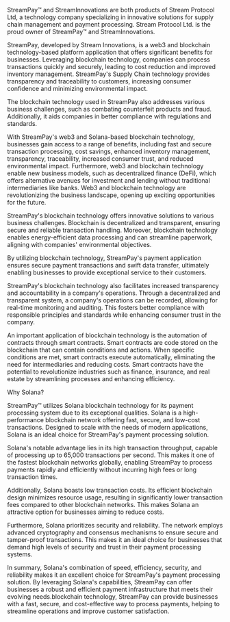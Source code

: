 StreamPay™ and StreamInnovations are both products of Stream Protocol Ltd, a technology company specializing in innovative solutions for supply chain management and payment processing. Stream Protocol Ltd. is the proud owner of StreamPay™ and StreamInnovations.

StreamPay, developed by Stream Innovations, is a web3 and blockchain technology-based platform application that offers significant benefits for businesses. Leveraging blockchain technology, companies can process transactions quickly and securely, leading to cost reduction and improved inventory management. StreamPay's Supply Chain technology provides transparency and traceability to customers, increasing consumer confidence and minimizing environmental impact.

The blockchain technology used in StreamPay also addresses various business challenges, such as combating counterfeit products and fraud. Additionally, it aids companies in better compliance with regulations and standards.

With StreamPay's web3 and Solana-based blockchain technology, businesses gain access to a range of benefits, including fast and secure transaction processing, cost savings, enhanced inventory management, transparency, traceability, increased consumer trust, and reduced environmental impact. Furthermore, web3 and blockchain technology enable new business models, such as decentralized finance (DeFi), which offers alternative avenues for investment and lending without traditional intermediaries like banks. Web3 and blockchain technology are revolutionizing the business landscape, opening up exciting opportunities for the future.

StreamPay's blockchain technology offers innovative solutions to various business challenges. Blockchain is decentralized and transparent, ensuring secure and reliable transaction handling. Moreover, blockchain technology enables energy-efficient data processing and can streamline paperwork, aligning with companies' environmental objectives.

By utilizing blockchain technology, StreamPay's payment application ensures secure payment transactions and swift data transfer, ultimately enabling businesses to provide exceptional service to their customers.

StreamPay's blockchain technology also facilitates increased transparency and accountability in a company's operations. Through a decentralized and transparent system, a company's operations can be recorded, allowing for real-time monitoring and auditing. This fosters better compliance with responsible principles and standards while enhancing consumer trust in the company.

An important application of blockchain technology is the automation of contracts through smart contracts. Smart contracts are code stored on the blockchain that can contain conditions and actions. When specific conditions are met, smart contracts execute automatically, eliminating the need for intermediaries and reducing costs. Smart contracts have the potential to revolutionize industries such as finance, insurance, and real estate by streamlining processes and enhancing efficiency.

Why Solana?

StreamPay™ utilizes Solana blockchain technology for its payment processing system due to its exceptional qualities. Solana is a high-performance blockchain network offering fast, secure, and low-cost transactions. Designed to scale with the needs of modern applications, Solana is an ideal choice for StreamPay's payment processing solution.

Solana's notable advantage lies in its high transaction throughput, capable of processing up to 65,000 transactions per second. This makes it one of the fastest blockchain networks globally, enabling StreamPay to process payments rapidly and efficiently without incurring high fees or long transaction times.

Additionally, Solana boasts low transaction costs. Its efficient blockchain design minimizes resource usage, resulting in significantly lower transaction fees compared to other blockchain networks. This makes Solana an attractive option for businesses aiming to reduce costs.

Furthermore, Solana prioritizes security and reliability. The network employs advanced cryptography and consensus mechanisms to ensure secure and tamper-proof transactions. This makes it an ideal choice for businesses that demand high levels of security and trust in their payment processing systems.

In summary, Solana's combination of speed, efficiency, security, and reliability makes it an excellent choice for StreamPay's payment processing solution. By leveraging Solana's capabilities, StreamPay can offer businesses a robust and efficient payment infrastructure that meets their evolving needs.blockchain technology, StreamPay can provide businesses with a fast, secure, and cost-effective way to process payments, helping to streamline operations and improve customer satisfaction.
